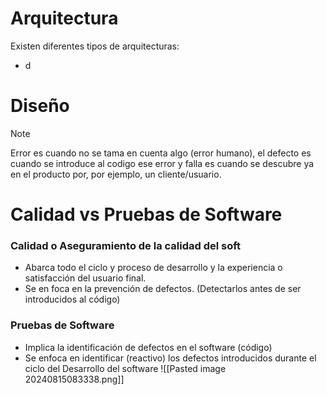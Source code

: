 # Arquitectura
Existen diferentes tipos de arquitecturas:
- d


# Diseño

>[!note] 
>Error es cuando no se tama en cuenta algo (error humano), el defecto es cuando se introduce al codigo ese error y falla es cuando se descubre ya en el producto por, por ejemplo, un cliente/usuario.

# Calidad vs Pruebas de Software
### Calidad o Aseguramiento de la calidad del soft
- Abarca todo el ciclo y proceso de desarrollo y la experiencia o satisfacción del usuario final.
- Se en foca en la prevención de defectos. (Detectarlos antes de ser introducidos al código)
### Pruebas de Software
- Implica la identificación de defectos en el software (código)
- Se enfoca en identificar (reactivo) los defectos introducidos durante el ciclo del Desarrollo del software
![[Pasted image 20240815083338.png]]